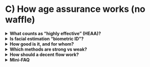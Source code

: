 # C) How age assurance works (no waffle)

<details>
<summary><strong>What counts as “highly effective” (HEAA)?</strong></summary>
Ofcom’s basket includes several methods that can meet the bar if implemented well:
- <strong>Photo‑ID + liveness</strong> (you scan a government ID and prove you’re a real person, not a recording).
- <strong>Facial age estimation</strong> (a selfie is analysed to estimate age; it does <em>not</em> identify you).
- <strong>Mobile‑network (MNO) checks</strong> (carrier confirms an adult account).
- <strong>Credit‑card checks</strong> (can help, but must bind to the <em>user</em>, not just “a card exists”).
- <strong>Digital ID wallets / PASS</strong> (re‑usable age credentials).
- <strong>Open banking</strong> (bank confirms you’re over 18 without sharing your full identity).
- <strong>Email‑based age estimation</strong> (signals from long‑lived addresses and other data; low friction but needs coverage).
Self‑declaration (“I’m over 18”) is <em>not</em> acceptable (see Ofcom’s children’s codes and guidance).
</details>

<details>
<summary><strong>Is facial estimation “biometric ID”?</strong></summary>
No—estimation infers an age band from an image and should delete the image immediately. It does not match you to a known identity. When confidence is low (e.g., near 18; poor lighting; atypical features), the service should offer a stronger fallback like ID+live or bank‑sourced age (Ofcom codes; gov.uk OSA explainer).
</details>

<details>
<summary><strong>How good is it, and for whom?</strong></summary>
Vendors publish accuracy near threshold ages (e.g., how reliably 18‑year‑olds are identified as 18+). Good practice is to:
- quantify error rates by age band and demographic,
- build a buffer near 18 (be conservative when confidence is low),
- <strong>always</strong> provide non‑face fallbacks (ID, PASS, open banking) to avoid bias or exclusion.
Independent testing and sandbox work inform these practices; services should point to those summaries and state their fallback ladder (Ofcom codes).
</details>

<details>
<summary><strong>Which methods are strong vs weak?</strong></summary>
- <strong>ID + liveness</strong>: strong binding; higher friction; needs good anti‑fraud.
- <strong>Open banking</strong>: strong and privacy‑preserving; binds to the person controlling the bank app.
- <strong>Facial estimation</strong>: fast and privacy‑preserving if images are deleted; probabilistic; needs fallback.
- <strong>Email estimation</strong>: very low friction; depends on email history/coverage; needs fallback.
- <strong>MNO checks</strong>: quick binary adult flag; varies by carrier coverage; usually one layer of assurance.
- <strong>Credit‑card checks</strong>: helpful only when you prove the <em>user</em> controls an adult card; “card on file” alone is weak (Ofcom codes’ caveats on binding and circumvention risk).
</details>

<details>
<summary><strong>How should a decent flow work?</strong></summary>
Start with a low‑friction method (e.g., facial estimation or email estimation). If confidence is low, offer alternatives: ID+live, open banking, MNO, PASS. On success, issue a short‑lived “age OK” token and delete images immediately. This layered approach meets Ofcom’s robustness/reliability/fairness aims without hoarding data (Ofcom codes; gov.uk explainer).
</details>

<details>
<summary><strong>Mini‑FAQ</strong></summary>
- <strong>Do they keep my face?</strong> Certified flows should not—images are used to compute an age and then deleted (service should say so in its notice).
- <strong>What if I’m mis‑aged?</strong> You must be able to retry in better lighting or switch to a fallback (ID, PASS, bank) without being locked out unfairly (Ofcom codes on alternatives and appeals).
- <strong>Can I avoid biometrics entirely?</strong> Yes—choose a non‑face method (open banking, ID+live, PASS, MNO). Services should present options (Ofcom codes list accepted methods).
</details>


